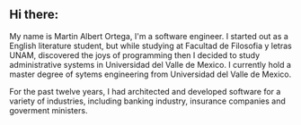 ## Hi there:

My name is Martin Albert Ortega, I'm a software engineer.
I started out as a English literature student, but while studying at Facultad de Filosofia y letras UNAM, discovered the joys of programming then I decided
to study administrative systems in Universidad del Valle de Mexico.
I currently hold a master degree of sytems engineering from Universidad del Valle de Mexico.

For the past twelve years, I had architected and developed software for a variety of industries, including banking industry, insurance companies and goverment ministers.
<!--
**lynxestudio/lynxestudio** is a ✨ _special_ ✨ repository because its `README.md` (this file) appears on your GitHub profile.

Here are some ideas to get you started:
-->

